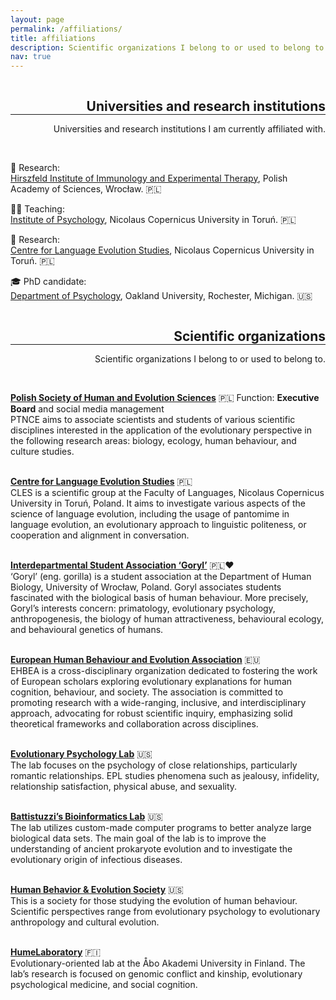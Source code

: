 ```yaml
---
layout: page
permalink: /affiliations/
title: affiliations
description: Scientific organizations I belong to or used to belong to.
nav: true
---
```

<h2 class="category" style="float:right; color: var(--global-divider-color); margin-bottom: 0;">Universities and research institutions</h2>
<hr style="clear:both; color:grey;">
<p align="right">Universities and research institutions I am currently affiliated with.</p><br />

🔎 Research:<br /><a href="https://hirszfeld.pl/en/">Hirszfeld Institute of Immunology and Experimental Therapy</a>, Polish Academy of Sciences, Wrocław. 🇵🇱 <br />

👩‍🏫 Teaching:<br /><a href="http://psychologia.umk.pl/">Institute of Psychology</a>, Nicolaus Copernicus University in Toruń. 🇵🇱 <br />

🔎 Research:<br /><a href="https://cles.umk.pl/">Centre for Language Evolution Studies</a>, Nicolaus Copernicus University in Toruń. 🇵🇱 <br />

🎓 PhD candidate:<br /><a href="https://www.oakland.edu/psychology/">Department of Psychology</a>, Oakland University, Rochester, Michigan. 🇺🇸 <br />


<h2 class="category" style="float:right; color: var(--global-divider-color); margin-bottom: 0;">Scientific organizations</h2>
<hr style="clear:both; color:grey;">
<p align="right">Scientific organizations I belong to or used to belong to.</p><br />

<a href="http://ptnce.pl/main.php?page=start&lang=en"><b>Polish Society of Human and Evolution Sciences</b></a> 🇵🇱 Function: <b>Executive Board</b> and social media management<br />
PTNCE aims to associate scientists and students of various scientific disciplines interested in the application of the evolutionary perspective in the following research areas: biology, ecology, human behaviour, and culture studies.<br /><br />

<a href="https://cles.umk.pl/"><b>Centre for Language Evolution Studies</b></a> 🇵🇱<br />
CLES is a scientific group at the Faculty of Languages, Nicolaus Copernicus University in Toruń, Poland. It aims to investigate various aspects of the science of language evolution, including the usage of pantomime in language evolution, an evolutionary approach to linguistic politeness, or cooperation and alignment in conversation.<br /><br />

<a href="https://www.facebook.com/mskngoryl/"><b>Interdepartmental Student Association ‘Goryl’</b></a> 🇵🇱❤️<br />
‘Goryl’ (eng. gorilla) is a student association at the Department of Human Biology, University of Wrocław, Poland. Goryl associates students fascinated with the biological basis of human behaviour. More precisely, Goryl’s interests concern: primatology, evolutionary psychology, anthropogenesis, the biology of human attractiveness, behavioural ecology, and behavioural genetics of humans.<br /><br />

<a href="https://www.cambridge.org/core/membership/ehbea"><b>European Human Behaviour and Evolution Association</b></a> 🇪🇺<br />
EHBEA is a cross-disciplinary organization dedicated to fostering the work of European scholars exploring evolutionary explanations for human cognition, behaviour, and society. The association is committed to promoting research with a wide-ranging, inclusive, and interdisciplinary approach, advocating for robust scientific inquiry, emphasizing solid theoretical frameworks and collaboration across disciplines.<br /><br />

<a href="https://www.toddkshackelford.com/"><b>Evolutionary Psychology Lab</b></a> 🇺🇸<br />
The lab focuses on the psychology of close relationships, particularly romantic relationships. EPL studies phenomena such as jealousy, infidelity, relationship satisfaction, physical abuse, and sexuality.<br /><br />

<a href="https://oakland.edu/biology/directory/battistuzzi"><b>Battistuzzi’s Bioinformatics Lab</b></a> 🇺🇸<br />
The lab utilizes custom-made computer programs to better analyze large biological data sets. The main goal of the lab is to improve the understanding of ancient prokaryote evolution and to investigate the evolutionary origin of infectious diseases.<br /><br />

<a href="https://www.hbes.com/"><b>Human Behavior & Evolution Society</b></a> 🇺🇸<br />
This is a society for those studying the evolution of human behaviour. Scientific perspectives range from evolutionary psychology to evolutionary anthropology and cultural evolution. <br /><br />

<a href="https://twitter.com/HumeLaboratory"><b>HumeLaboratory</b></a> 🇫🇮<br />
Evolutionary-oriented lab at the Åbo Akademi University in Finland. The lab’s research is focused on genomic conflict and kinship, evolutionary psychological medicine, and social cognition.<br /><br />
